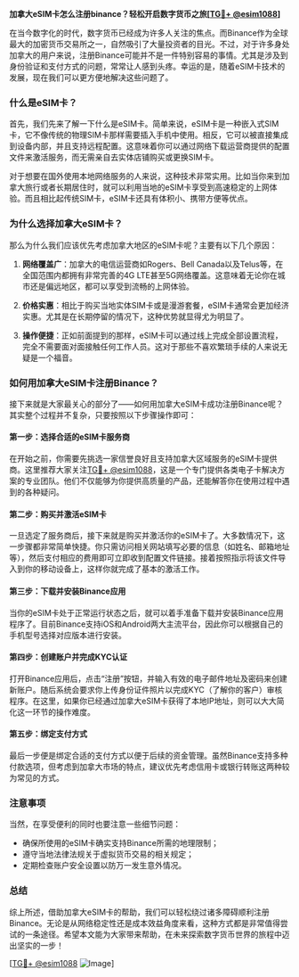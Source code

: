**加拿大eSIM卡怎么注册binance？轻松开启数字货币之旅[[TG💪+ @esim1088](https://t.me/s/esim1088)]**

在当今数字化的时代，数字货币已经成为许多人关注的焦点。而Binance作为全球最大的加密货币交易所之一，自然吸引了大量投资者的目光。不过，对于许多身处加拿大的用户来说，注册Binance可能并不是一件特别容易的事情。尤其是涉及到身份验证和支付方式的问题，常常让人感到头疼。幸运的是，随着eSIM卡技术的发展，现在我们可以更方便地解决这些问题了。

### 什么是eSIM卡？

首先，我们先来了解一下什么是eSIM卡。简单来说，eSIM卡是一种嵌入式SIM卡，它不像传统的物理SIM卡那样需要插入手机中使用。相反，它可以被直接集成到设备内部，并且支持远程配置。这意味着你可以通过网络下载运营商提供的配置文件来激活服务，而无需亲自去实体店铺购买或更换SIM卡。

对于想要在国外使用本地网络服务的人来说，这种技术非常实用。比如当你来到加拿大旅行或者长期居住时，就可以利用当地的eSIM卡享受到高速稳定的上网体验。而且相比起传统SIM卡，eSIM卡还具有体积小、携带方便等优点。

### 为什么选择加拿大eSIM卡？

那么为什么我们应该优先考虑加拿大地区的eSIM卡呢？主要有以下几个原因：

1. **网络覆盖广**：加拿大的电信运营商如Rogers、Bell Canada以及Telus等，在全国范围内都拥有非常完善的4G LTE甚至5G网络覆盖。这意味着无论你在城市还是偏远地区，都可以享受到流畅的上网体验。
   
2. **价格实惠**：相比于购买当地实体SIM卡或是漫游套餐，eSIM卡通常会更加经济实惠。尤其是在长期停留的情况下，这种优势就显得尤为明显了。

3. **操作便捷**：正如前面提到的那样，eSIM卡可以通过线上完成全部设置流程，完全不需要面对面接触任何工作人员。这对于那些不喜欢繁琐手续的人来说无疑是一个福音。

### 如何用加拿大eSIM卡注册Binance？

接下来就是大家最关心的部分了——如何用加拿大eSIM卡成功注册Binance呢？其实整个过程并不复杂，只要按照以下步骤操作即可：

#### 第一步：选择合适的eSIM卡服务商

在开始之前，你需要先挑选一家信誉良好且支持加拿大区域服务的eSIM卡提供商。这里推荐大家关注[TG💪+ @esim1088](https://t.me/s/esim1088)，这是一个专门提供各类电子卡解决方案的专业团队。他们不仅能够为你提供高质量的产品，还能解答你在使用过程中遇到的各种疑问。

#### 第二步：购买并激活eSIM卡

一旦选定了服务商后，接下来就是购买并激活你的eSIM卡了。大多数情况下，这一步骤都非常简单快捷。你只需访问相关网站填写必要的信息（如姓名、邮箱地址等），然后支付相应的费用即可立即收到配置文件链接。接着按照指示将该文件导入到你的移动设备上，这样你就完成了基本的激活工作。

#### 第三步：下载并安装Binance应用

当你的eSIM卡处于正常运行状态之后，就可以着手准备下载并安装Binance应用程序了。目前Binance支持iOS和Android两大主流平台，因此你可以根据自己的手机型号选择对应版本进行安装。

#### 第四步：创建账户并完成KYC认证

打开Binance应用后，点击“注册”按钮，并输入有效的电子邮件地址及密码来创建新账户。随后系统会要求你上传身份证件照片以完成KYC（了解你的客户）审核程序。在这里，如果你已经通过加拿大eSIM卡获得了本地IP地址，则可以大大简化这一环节的操作难度。

#### 第五步：绑定支付方式

最后一步便是绑定合适的支付方式以便于后续的资金管理。虽然Binance支持多种付款选项，但考虑到加拿大市场的特点，建议优先考虑信用卡或银行转账这两种较为常见的方式。

### 注意事项

当然，在享受便利的同时也要注意一些细节问题：

- 确保所使用的eSIM卡确实支持Binance所需的地理限制；
- 遵守当地法律法规关于虚拟货币交易的相关规定；
- 定期检查账户安全设置以防万一发生意外情况。

### 总结

综上所述，借助加拿大eSIM卡的帮助，我们可以轻松绕过诸多障碍顺利注册Binance。无论是从网络稳定性还是成本效益角度来看，这种方式都是非常值得尝试的一条途径。希望本文能为大家带来帮助，在未来探索数字货币世界的旅程中迈出坚实的一步！

[[TG💪+ @esim1088](https://t.me/s/esim1088) ![Image](https://i.postimg.cc/4NQfJmqS/Snipaste-2025-05-13-00-14-12.png)]